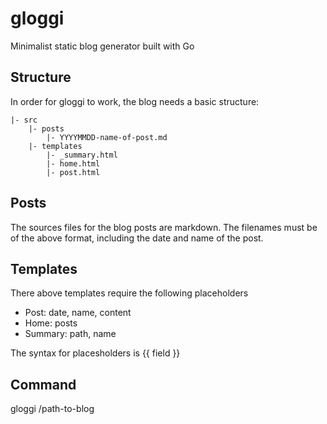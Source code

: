 # gloggi

Minimalist static blog generator built with Go

## Structure

In order for gloggi to work, the blog needs a basic structure:

```
|- src
    |- posts
        |- YYYYMMDD-name-of-post.md
    |- templates
        |- _summary.html
        |- home.html
        |- post.html
```

## Posts

The sources files for the blog posts are markdown. The filenames must be of the above format, including the date and name of the post.

## Templates

There above templates require the following placeholders

* Post: date, name, content
* Home: posts
* Summary: path, name

The syntax for placesholders is {{ field }}

## Command

gloggi /path-to-blog
